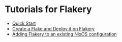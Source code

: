 # Tutorials for Flakery


- [Quick Start](./quick-start/README.md)
- [Create a Flake and Deploy it on Flakery](./create-flake-and-deploy-it-on-flakery/README.md)
- [Adding Flakery to an existing NixOS configuration](./adding-flakery-to-an-existing-nixos-configuration/README.md)